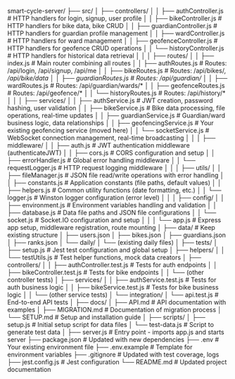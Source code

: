 smart-cycle-server/
├── src/
│   ├── controllers/
│   │   ├── authController.js          # HTTP handlers for login, signup, user profile
│   │   ├── bikeController.js          # HTTP handlers for bike data, bike CRUD
│   │   ├── guardianController.js      # HTTP handlers for guardian profile management
│   │   ├── wardController.js          # HTTP handlers for ward management
│   │   ├── geofenceController.js      # HTTP handlers for geofence CRUD operations
│   │   └── historyController.js       # HTTP handlers for historical data retrieval
│   │
│   ├── routes/
│   │   ├── index.js                   # Main router combining all routes
│   │   ├── authRoutes.js              # Routes: /api/login, /api/signup, /api/me
│   │   ├── bikeRoutes.js              # Routes: /api/bikes/*, /api/bike/data
│   │   ├── guardianRoutes.js          # Routes: /api/guardian/*
│   │   ├── wardRoutes.js              # Routes: /api/guardian/wards/*
│   │   ├── geofenceRoutes.js          # Routes: /api/geofence/*
│   │   └── historyRoutes.js           # Routes: /api/history/*
│   │
│   ├── services/
│   │   ├── authService.js             # JWT creation, password hashing, user validation
│   │   ├── bikeService.js             # Bike data processing, file operations, real-time updates
│   │   ├── guardianService.js         # Guardian/ward business logic, data relationships
│   │   ├── geofencingService.js       # Your existing geofencing service (moved here)
│   │   └── socketService.js           # WebSocket connection management, real-time broadcasting
│   │
│   ├── middleware/
│   │   ├── auth.js                    # JWT authentication middleware (authenticateJWT)
│   │   ├── cors.js                    # CORS configuration and setup
│   │   ├── errorHandler.js            # Global error handling middleware
│   │   └── requestLogger.js           # HTTP request logging middleware
│   │
│   ├── utils/
│   │   ├── fileManager.js             # JSON file read/write operations with error handling
│   │   ├── constants.js               # Application constants (file paths, default values)
│   │   ├── helpers.js                 # Common utility functions (date formatting, etc.)
│   │   └── logger.js                  # Winston logger configuration (error level)
│   │
│   ├── config/
│   │   ├── environment.js             # Environment variables handling and validation
│   │   ├── database.js                # Data file paths and JSON file configurations
│   │   └── socket.js                  # Socket.IO configuration and setup
│   │
│   └── app.js                         # Express app setup, middleware registration, route mounting
│
├── data/                              # Keep existing structure
│   ├── users.json
│   ├── bikes.json
│   ├── guardians.json
│   ├── ranks.json
│   └── daily/
│       └── (existing daily files)
│
├── tests/
│   ├── setup.js                       # Jest test configuration and global setup
│   ├── helpers/
│   │   └── testUtils.js               # Test helper functions, mock data creators
│   ├── controllers/
│   │   ├── authController.test.js     # Tests for auth endpoints
│   │   ├── bikeController.test.js     # Tests for bike endpoints
│   │   └── (other controller tests)
│   ├── services/
│   │   ├── authService.test.js        # Tests for auth business logic
│   │   ├── bikeService.test.js        # Tests for bike business logic
│   │   └── (other service tests)
│   └── integration/
│       └── api.test.js                # End-to-end API tests
│
├── docs/
│   ├── API.md                         # API documentation with examples
│   ├── MIGRATION.md                   # Documentation of migration process
│   └── SETUP.md                       # Setup and installation guide
│
├── scripts/
│   ├── setup.js                       # Initial setup script for data files
│   └── test-data.js                   # Script to generate test data
│
├── server.js                          # Entry point - imports app.js and starts server
├── package.json                       # Updated with new dependencies
├── .env                               # Your existing environment file
├── .env.example                       # Template for environment variables
├── .gitignore                         # Updated with test coverage, logs
├── jest.config.js                     # Jest configuration
└── README.md                          # Updated project documentation